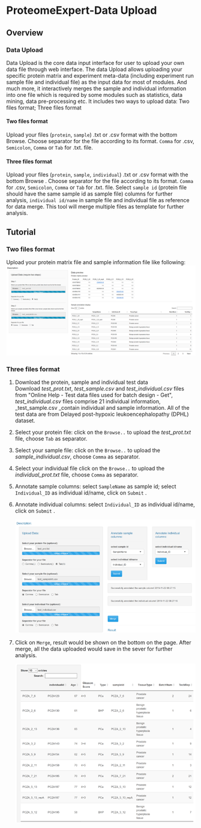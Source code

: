 # ProteomeExpert-Data Upload

## Overview

### Data Upload
Data Upload is the core data input interface for user to upload your own data file through web interface. The data Upload allows uploading your specific protein matrix and experiment meta-data (including experiment run sample file and individual file) as the input data for most of modules. And much more, it interactively merges the sample and individual information into one file which is required by some modules such as statistics, data mining, data pre-processing etc. It includes two ways to upload data: Two files format; Three files format
#### Two files format
Upload your files (`protein`, `sample`) .txt or .csv format with the bottom Browse. Choose separator for the file according to its format. `Comma` for .csv, `Semicolon`, `Comma` or `Tab` for .txt. file.

#### Three files format
Upload your files (`protein`, `sample`, `individual`) .txt or .csv format with the bottom Browse . Choose separator for the file according to its format. `Comma` for .csv, `Semicolon`, `Comma`  or  `Tab` for .txt. file. Select `sample id` (protein file should have the same sample id as sample file) columns for further analysis, `individual id/name` in sample file and individual file as reference for data merge. This tool will merge multiple files  as template for further analysis.


## Tutorial
### Two files format
Upload your protein matrix file and sample information file like following:
	![image.png](twoFilesFormat.png)
	
### Three files format
1. Download the protein, sample and individual test data<br/>Download _test_prot.txt_, _test_sample.csv_ and _test_individual.csv_ files from "Online Help - Test data files used for batch design - Get", _test_individual.csv_ files comprise 21 individual information, _test_sample.csv _contain individual and sample information. All of the test data are from Delayed post-hypoxic leukoencephalopathy (DPHL) dataset.<br/>
2. Select your protein file: click on the  `Browse..` to upload the _test_prot.txt_ file, choose `Tab` as separator.
3. Select your sample file: click on the  `Browse..` to upload the _sample_individual.csv_, choose `Comma` as separator.
4. Select your individual file click on the  `Browse..` to upload the _individual_prot.txt_ file, choose `Comma` as separator.
5. Annotate sample columns: select `SampleName` as sample id; select `Individual_ID` as individual id/name, click on `Submit` .
6. Annotate individual columns: select `Individual_ID` as individual id/name, click on `Submit` .

	![image.png](dataconsole-1.png)

7. Click on `Merge`, result would be shown on the bottom on the page. After merge, all the data uploaded would save in the sever for further analysis.

	![image.png](dataconsole-2.png)


